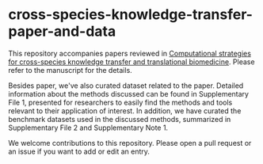 # cross-species-knowledge-transfer-paper-and-data
This repository accompanies papers reviewed in [Computational strategies for cross-species knowledge transfer and translational biomedicine](https://arxiv.org/abs/2408.08503). Please refer to the manuscript for the details.

Besides paper, we've also curated dataset related to the paper. Detailed information about the methods discussed can be found in Supplementary File 1, presented for researchers to easily find the methods and tools relevant to their application of interest. In addition, we have curated the benchmark datasets used in the discussed methods, summarized in Supplementary File 2 and Supplementary Note 1.

We welcome contributions to this repository. Please open a pull request or an issue if you want to add or edit an entry.